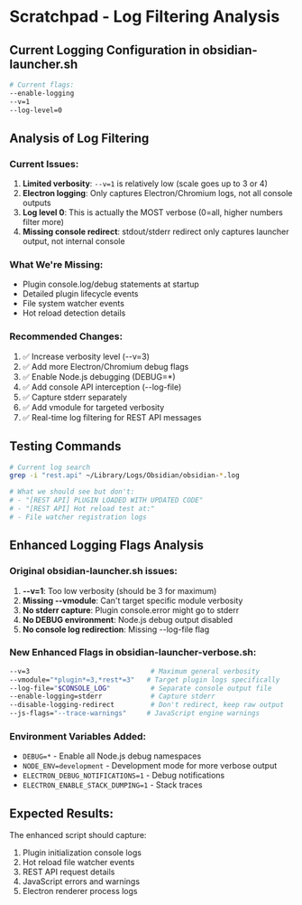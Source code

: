 # Scratchpad - Log Filtering Analysis

## Current Logging Configuration in obsidian-launcher.sh

```bash
# Current flags:
--enable-logging
--v=1
--log-level=0
```

## Analysis of Log Filtering

### Current Issues:
1. **Limited verbosity**: `--v=1` is relatively low (scale goes up to 3 or 4)
2. **Electron logging**: Only captures Electron/Chromium logs, not all console outputs
3. **Log level 0**: This is actually the MOST verbose (0=all, higher numbers filter more)
4. **Missing console redirect**: stdout/stderr redirect only captures launcher output, not internal console

### What We're Missing:
- Plugin console.log/debug statements at startup
- Detailed plugin lifecycle events
- File system watcher events
- Hot reload detection details

### Recommended Changes:
1. ✅ Increase verbosity level (--v=3)
2. ✅ Add more Electron/Chromium debug flags
3. ✅ Enable Node.js debugging (DEBUG=*)
4. ✅ Add console API interception (--log-file)
5. ✅ Capture stderr separately
6. ✅ Add vmodule for targeted verbosity
7. ✅ Real-time log filtering for REST API messages

## Testing Commands

```bash
# Current log search
grep -i "rest.api" ~/Library/Logs/Obsidian/obsidian-*.log

# What we should see but don't:
# - "[REST API] PLUGIN LOADED WITH UPDATED CODE"
# - "[REST API] Hot reload test at:"
# - File watcher registration logs
```

## Enhanced Logging Flags Analysis

### Original obsidian-launcher.sh issues:
1. **--v=1**: Too low verbosity (should be 3 for maximum)
2. **Missing --vmodule**: Can't target specific module verbosity
3. **No stderr capture**: Plugin console.error might go to stderr
4. **No DEBUG environment**: Node.js debug output disabled
5. **No console log redirection**: Missing --log-file flag

### New Enhanced Flags in obsidian-launcher-verbose.sh:
```bash
--v=3                              # Maximum general verbosity
--vmodule="*plugin*=3,*rest*=3"   # Target plugin logs specifically
--log-file="$CONSOLE_LOG"          # Separate console output file
--enable-logging=stderr            # Capture stderr
--disable-logging-redirect         # Don't redirect, keep raw output
--js-flags="--trace-warnings"     # JavaScript engine warnings
```

### Environment Variables Added:
- `DEBUG=*` - Enable all Node.js debug namespaces
- `NODE_ENV=development` - Development mode for more verbose output
- `ELECTRON_DEBUG_NOTIFICATIONS=1` - Debug notifications
- `ELECTRON_ENABLE_STACK_DUMPING=1` - Stack traces

## Expected Results:
The enhanced script should capture:
1. Plugin initialization console logs
2. Hot reload file watcher events  
3. REST API request details
4. JavaScript errors and warnings
5. Electron renderer process logs
